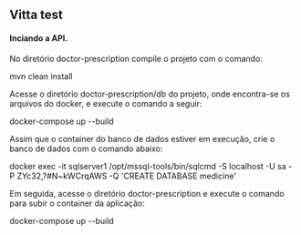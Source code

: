 ## Vitta test

#### Inciando a API.

No diretório doctor-prescription compile o projeto com o comando:

mvn clean install

Acesse o diretório doctor-prescription/db do projeto, onde encontra-se os arquivos do docker, e execute o comando a seguir:

docker-compose up --build 

Assim que o container do banco de dados estiver em execução, crie o banco de dados com o comando abaixo:

docker exec -it sqlserver1 /opt/mssql-tools/bin/sqlcmd -S localhost -U sa -P ZYc32,?#N~kWCrqAWS -Q 'CREATE DATABASE medicine'

Em seguida, acesse o diretório doctor-prescription e execute o comando para subir o container da aplicação:

docker-compose up --build 
